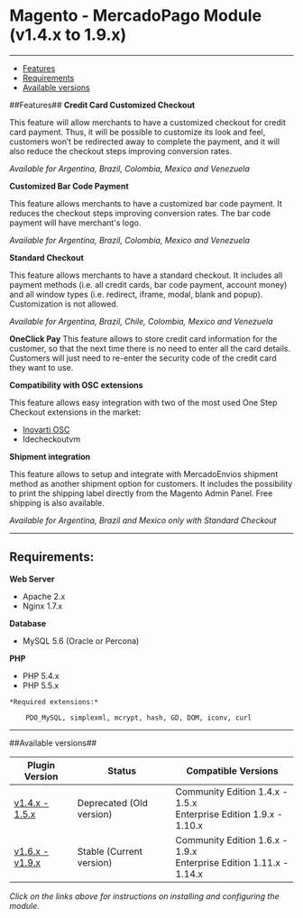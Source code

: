 # Magento - MercadoPago Module (v1.4.x to 1.9.x)
---

* [Features](#features)
* [Requirements](#requirements)
* [Available versions](#available_versions)

<a name="features"></a>
##Features##
**Credit Card Customized Checkout**

This feature will allow merchants to have a customized checkout for credit card
payment. Thus, it will be possible to customize its look and feel, customers won’t be
redirected away to complete the payment, and it will also reduce the checkout steps
improving conversion rates.

*Available for Argentina, Brazil, Colombia, Mexico and Venezuela*

**Customized Bar Code Payment**

This feature allows merchants to have a customized bar code payment. It
reduces the checkout steps improving conversion rates. The bar code payment will
have merchant's logo.

*Available for Argentina, Brazil, Colombia, Mexico and Venezuela*

**Standard Checkout**

This feature allows merchants to have a standard checkout. It includes all
payment methods (i.e. all credit cards, bar code payment, account money) and all
window types (i.e. redirect, iframe, modal, blank and popup). Customization is not allowed.

*Available for Argentina, Brazil, Chile, Colombia, Mexico and Venezuela*

**OneClick Pay**
This feature allows to store credit card information for the customer, so that the next time there is no need to enter all the card details. Customers will just need to re-enter the security code of the credit card they want to use.

**Compatibility with OSC extensions**

This feature allows easy integration with two of the most used One Step Checkout extensions in the market:
* [Inovarti OSC](http://onestepcheckout.com.br)
* Idecheckoutvm

**Shipment integration**

This feature allows to setup and integrate with MercadoEnvios shipment method as another shipment option for customers. It includes the possibility to print the shipping label directly from the Magento Admin Panel. Free shipping is also available.

*Available for Argentina, Brazil and Mexico only with Standard Checkout*

---

<a name="requirements"></a>
## Requirements:

**Web Server**

<ul>
<li>Apache 2.x</li>
<li>Nginx 1.7.x</li>
</ul>

**Database**

<ul><li>MySQL 5.6 (Oracle or Percona)</li></ul>

**PHP**

<ul>
<li>PHP 5.4.x</li>
<li>PHP 5.5.x</li>
</ul>

    *Required extensions:*

        PDO_MySQL, simplexml, mcrypt, hash, GD, DOM, iconv, curl

---

<a name="available_versions"></a>
##Available versions##
<table>
  <thead>
    <tr>
      <th>Plugin Version</th>
      <th>Status</th>
      <th>Compatible Versions</th>
    </tr>
  <thead>
  <tbody>
    <tr>
      <td><a href="https://github.com/mercadopago/cart-magento/tree/master/1.4.x-1.5.x">v1.4.x - 1.5.x</a></td>
      <td>Deprecated (Old version)</td>
      <td>Community Edition 1.4.x - 1.5.x<br />Enterprise Edition 1.9.x - 1.10.x</td>
    </tr>
    <tr>
      <td><a href="https://github.com/mercadopago/cart-magento/tree/master/1.6.x-1.9.x">v1.6.x - v1.9.x</a></td>
      <td>Stable (Current version)</td>
      <td>Community Edition 1.6.x - 1.9.x<br />Enterprise Edition 1.11.x - 1.14.x</td>
    </tr>
  </tbody>
</table>

*Click on the links above for instructions on installing and configuring the module.*
